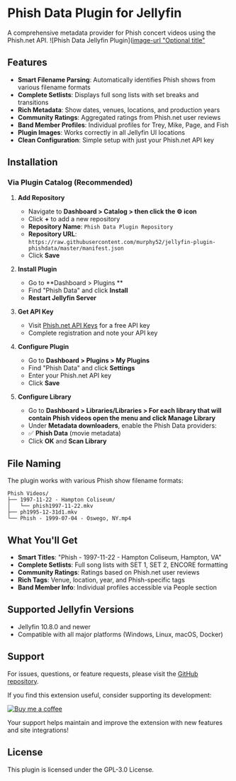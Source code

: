 # Phish Data Plugin for Jellyfin

A comprehensive metadata provider for Phish concert videos using the Phish.net API. ![Phish Data Jellyfin Plugin]([image-url "Optional title"](https://github.com/murphy52/jellyfin-plugin-phishdata/blob/master/thumb.png)

## Features

- **Smart Filename Parsing**: Automatically identifies Phish shows from various filename formats
- **Complete Setlists**: Displays full song lists with set breaks and transitions
- **Rich Metadata**: Show dates, venues, locations, and production years
- **Community Ratings**: Aggregated ratings from Phish.net user reviews
- **Band Member Profiles**: Individual profiles for Trey, Mike, Page, and Fish
- **Plugin Images**: Works correctly in all Jellyfin UI locations
- **Clean Configuration**: Simple setup with just your Phish.net API key

## Installation

### Via Plugin Catalog (Recommended)

1. **Add Repository**
   - Navigate to **Dashboard > Catalog > then click the ⚙️ icon**
   - Click **+** to add a new repository
   - **Repository Name**: `Phish Data Plugin Repository`
   - **Repository URL**: `https://raw.githubusercontent.com/murphy52/jellyfin-plugin-phishdata/master/manifest.json`
   - Click **Save**

2. **Install Plugin**
   - Go to **Dashboard > Plugins **
   - Find "Phish Data" and click **Install**
   - **Restart Jellyfin Server**

3. **Get API Key**
   - Visit [Phish.net API Keys](https://phish.net/api/keys) for a free API key
   - Complete registration and note your API key

4. **Configure Plugin**
   - Go to **Dashboard > Plugins > My Plugins**
   - Find "Phish Data" and click **Settings**
   - Enter your Phish.net API key
   - Click **Save**

5. **Configure Library**
   - Go to **Dashboard > Libraries/Libraries > For each library that will contain Phish videos open the menu and click Manage Library**
   - Under **Metadata downloaders**, enable the Phish Data providers:
   - ✅ **Phish Data** (movie metadata)
   - Click **OK** and **Scan Library**

## File Naming

The plugin works with various Phish show filename formats:

```
Phish Videos/
├── 1997-11-22 - Hampton Coliseum/
│   └── phish1997-11-22.mkv
├── ph1995-12-31d1.mkv
└── Phish - 1999-07-04 - Oswego, NY.mp4
```

## What You'll Get

- **Smart Titles**: "Phish - 1997-11-22 - Hampton Coliseum, Hampton, VA"
- **Complete Setlists**: Full song lists with SET 1, SET 2, ENCORE formatting
- **Community Ratings**: Ratings based on Phish.net user reviews
- **Rich Tags**: Venue, location, year, and Phish-specific tags
- **Band Member Info**: Individual profiles accessible via People section

## Supported Jellyfin Versions

- Jellyfin 10.8.0 and newer
- Compatible with all major platforms (Windows, Linux, macOS, Docker)

## Support

For issues, questions, or feature requests, please visit the [GitHub repository](https://github.com/murphy52/jellyfin-plugin-phishdata).

If you find this extension useful, consider supporting its development:

[![Buy me a coffee](https://img.buymeacoffee.com/button-api/?text=Buy%20me%20a%20coffee&emoji=&slug=murphy52&button_colour=FFDD00&font_colour=000000&font_family=Cookie&outline_colour=000000&coffee_colour=ffffff)](https://www.buymeacoffee.com/murphy52)

Your support helps maintain and improve the extension with new features and site integrations!

## License

This plugin is licensed under the GPL-3.0 License.
